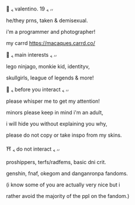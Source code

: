 🥢 ៹ valentino. 19 ៹ ៸៸

he/they prns, taken & demisexual. 

i'm a programmer and photographer! 

my carrd https://macaques.carrd.co/

🏮 ៹ main interests ៹ ៸៸

lego ninjago, monkie kid, identityv,

skullgirls, league of legends & more!

🧧 ៹ before you interact ៹ ៸៸

please whisper me to get my attention! 

minors please keep in mind i'm an adult,

i will hide you without explaining you why,

please do not copy or take inspo from my skins.

⛩️ ៹ do not interact ៹ ៸៸

proshippers, terfs/radfems, basic dni crit.

genshin, fnaf, okegom and danganronpa fandoms.

(i know some of you are actually very nice but i 

rather avoid the majority of the ppl on the fandom.) 
